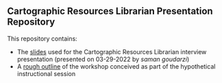 ## Cartographic Resources Librarian Presentation Repository

This repository contains:
* The [slides](McMasterPresentation_Final.pdf) used for the Cartographic Resources Librarian interview presentation (presented on 03-29-2022 by *saman goudarzi*)
* A [rough outline](workshop.md) of the workshop conceived as part of the hypothetical instructional session

